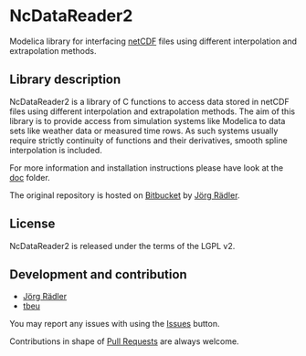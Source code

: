 # NcDataReader2
Modelica library for interfacing [netCDF](http://www.unidata.ucar.edu/software/netcdf)
files using different interpolation and extrapolation methods.

## Library description
NcDataReader2 is a library of C functions to access data stored in netCDF files
using different interpolation and extrapolation methods. The aim of this library
is to provide access from simulation systems like Modelica to data sets like
weather data or measured time rows. As such systems usually require strictly
continuity of functions and their derivatives, smooth spline interpolation is
included.

For more information and installation instructions please have look at the
[doc](NcDataReader2/Resources/doc) folder.

The original repository is hosted on [Bitbucket](https://bitbucket.org/jraedler/ncdatareader2)
by [Jörg Rädler](http://www.j-raedler.de/projects/ncdatareader2).

## License
NcDataReader2 is released under the terms of the LGPL v2.

## Development and contribution
* [Jörg Rädler](https://github.com/jraedler)
* [tbeu](https://github.com/tbeu)

You may report any issues with using the [Issues](../../issues) button.

Contributions in shape of [Pull Requests](../../pulls) are always welcome.
